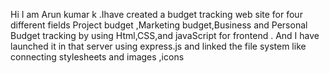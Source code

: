 Hi I am Arun kumar k .Ihave created a budget tracking web site for four different fields Project budget ,Marketing budget,Business and Personal Budget tracking by using Html,CSS,and javaScript for frontend .
And I have launched it in that server using express.js and linked the file system like connecting stylesheets and images ,icons 